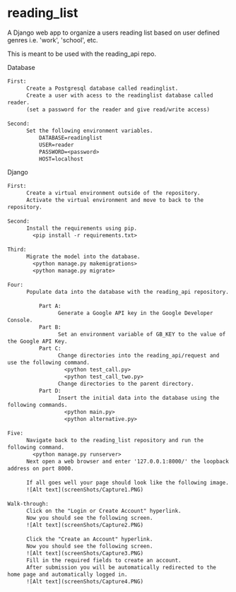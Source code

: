 # reading_list
A Django web app to organize a users reading list based on user defined genres i.e. 'work', 'school', etc.

This is meant to be used with the reading_api repo.

  Database

    First:
          Create a Postgresql database called readinglist.
          Create a user with acess to the readinglist database called reader.
          (set a password for the reader and give read/write access)

    Second:
          Set the following environment variables.
              DATABASE=readinglist
              USER=reader
              PASSWORD=<password>
              HOST=localhost

  Django

    First:
          Create a virtual environment outside of the repository.
          Activate the virtual environment and move to back to the repository.

    Second:
          Install the requirements using pip.
            <pip install -r requirements.txt>

    Third:
          Migrate the model into the database.
            <python manage.py makemigrations>
            <python manage.py migrate>

    Four:
          Populate data into the database with the reading_api repository.

              Part A:
                    Generate a Google API key in the Google Developer Console.
              Part B:
                    Set an environment variable of GB_KEY to the value of the Google API Key.
              Part C:
                    Change directories into the reading_api/request and use the following command.
                      <python test_call.py>
                      <python test_call_two.py>
                    Change directories to the parent directory.
              Part D:
                    Insert the initial data into the database using the following commands.
                      <python main.py>
                      <python alternative.py>

    Five:
          Navigate back to the reading_list repository and run the following command.
            <python manage.py runserver>
          Next open a web browser and enter '127.0.0.1:8000/' the loopback address on port 8000.

          If all goes well your page should look like the following image.
          ![Alt text](screenShots/Capture1.PNG)

    Walk-through:
          Click on the "Login or Create Account" hyperlink.
          Now you should see the following screen.
          ![Alt text](screenShots/Capture2.PNG)

          Click the "Create an Account" hyperlink.
          Now you should see the following screen.
          ![Alt text](screenShots/Capture3.PNG)
          Fill in the required fields to create an account.
          After submission you will be automatically redirected to the home page and automatically logged in.
          ![Alt text](screenShots/Capture4.PNG)
